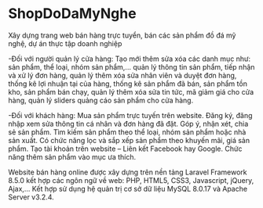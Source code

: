 # ShopDoDaMyNghe
Xây dựng trang web bán hàng trực tuyển, bán các sản phẩm đồ đá mỹ nghệ, dự án thực tập doanh nghiệp

-Đối với người quản lý cửa hàng: Tạo mới thêm sửa xóa các danh mục như: sản phẩm, thể loại, nhóm sản phẩm,... quản lý thông tin sản phẩm, tiếp nhận và xử lý đơn hàng, quản lý thêm xóa sửa nhân viên và duyệt đơn hàng, thống kê lợi nhuận tại của hàng, thống kê sản phẩm đã bán, sản phẩm tồn kho, sản phẩm bán chạy, quản lý thêm xóa sửa tin tức, mã giảm giá cho cửa hàng, quản lý sliders quảng cáo sản phẩm cho cửa hàng.

-Đối với khách hàng: Mua sản phẩm trực tuyến trên website. Đăng ký, đăng nhập xem sửa thông tin cá nhân và đơn hàng đã đặt. Góp ý, nhận xét, chia sẻ sản phẩm. Tìm kiếm sản phẩm theo thể loại, nhóm sản phẩm hoặc nhà sản xuất. Có chức năng lọc và sắp xếp sản phẩm theo khuyến mãi, giá sản phẩm. Tạo tài khoản trên website – Liên kết Facebook hay Google. Chức năng thêm sản phẩm vào mục ưa thích. 

Website bán hàng online được xây dựng trên nền tảng Laravel Framework 8.5.0 kết hợp các ngôn ngữ về web: PHP, HTML5, CSS3, Javascript, jQuery, Ajax,… Kết hợp sử dụng hệ quản trị cơ sở dữ liệu MySQL 8.0.17 và Apache Server v3.2.4.
